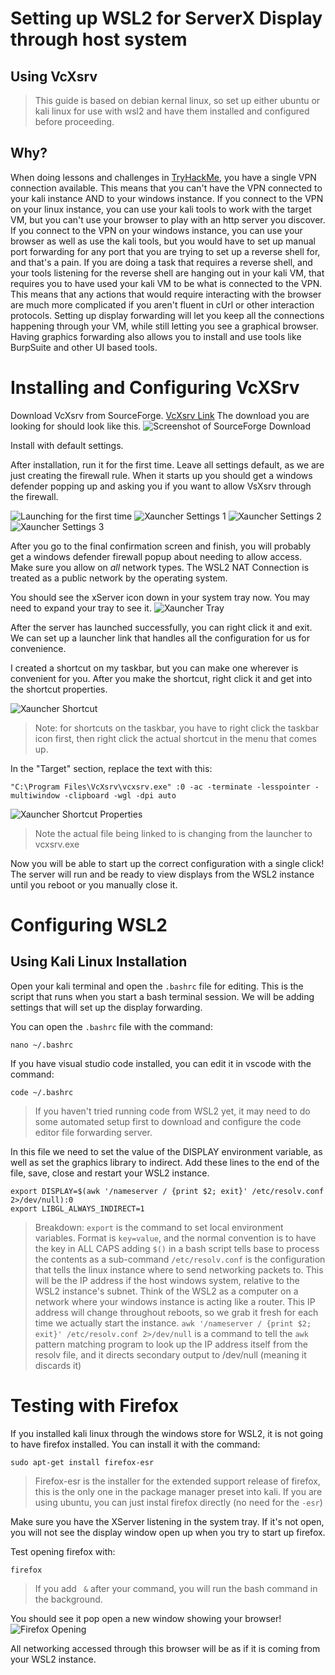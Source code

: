 # Setting up WSL2 for ServerX Display through host system
## Using VcXsrv
> This guide is based on debian kernal linux, so set up either ubuntu or kali linux for use with wsl2 and have them installed and configured before proceeding.

## Why?
When doing lessons and challenges in [TryHackMe](https://tryhackme.com), you have a single VPN connection available.
This means that you can't have the VPN connected to your kali instance AND to your windows instance.
If you connect to the VPN on your linux instance, you can use your kali tools to work with the target VM, but you can't use your browser to play with an http server you discover.
If you connect to the VPN on your windows instance, you can use your browser as well as use the kali tools, but you would have to set up manual port forwarding for any port that you are trying to set up a reverse shell for, and that's a pain.
If you are doing a task that requires a reverse shell, and your tools listening for the reverse shell are hanging out in your kali VM, that requires you to have used your kali VM to be what is connected to the VPN. This means that any actions that would require interacting with the browser are much more complicated if you aren't fluent in cUrl or other interaction protocols.
Setting up display forwarding will let you keep all the connections happening through your VM, while still letting you see a graphical browser.
Having graphics forwarding also allows you to install and use tools like BurpSuite and other UI based tools.

# Installing and Configuring VcXSrv
Download VcXsrv from SourceForge. [VcXsrv Link](https://sourceforge.net/projects/vcxsrv/)
The download you are looking for should look like this.
![Screenshot of SourceForge Download](/images\tutorials\wls2_and_vsxrv\download_from_sourceforce.jpg)

Install with default settings.

After installation, run it for the first time. Leave all settings default, as we are just creating the firewall rule. When it starts up you should get a windows defender popping up and asking you if you want to allow VsXsrv through the firewall.

![Launching for the first time](/images\tutorials\wls2_and_vsxrv\launching_xserver.jpg)
![Xauncher Settings 1](/images\tutorials\wls2_and_vsxrv\launcher_1.jpg)
![Xauncher Settings 2](/images\tutorials\wls2_and_vsxrv\launcher_2.jpg)
![Xauncher Settings 3](/images\tutorials\wls2_and_vsxrv\launcher_3.jpg)

After you go to the final confirmation screen and finish, you will probably get a windows defender firewall popup about needing to allow access.
Make sure you allow on *all* network types. The WSL2 NAT Connection is treated as a public network by the operating system.

You should see the xServer icon down in your system tray now. You may need to expand your tray to see it.
![Xauncher Tray](/images\tutorials\wls2_and_vsxrv/server_tray.jpg)

After the server has launched successfully, you can right click it and exit. We can set up a launcher link that handles all the configuration for us for convenience.

I created a shortcut on my taskbar, but you can make one wherever is convenient for you. After you make the shortcut, right click it and get into the shortcut properties.

![Xauncher Shortcut](/images\tutorials\wls2_and_vsxrv/properties.jpg)
> Note: for shortcuts on the taskbar, you have to right click the taskbar icon first, then right click the actual shortcut in the menu that comes up.

In the "Target" section, replace the text with this:
```
"C:\Program Files\VcXsrv\vcxsrv.exe" :0 -ac -terminate -lesspointer -multiwindow -clipboard -wgl -dpi auto
```
![Xauncher Shortcut Properties](/images\tutorials\wls2_and_vsxrv/shortcut.jpg)
> Note the actual file being linked to is changing from the launcher to vcxsrv.exe

Now you will be able to start up the correct configuration with a single click! The server will run and be ready to view displays from the WSL2 instance until you reboot or you manually close it.

# Configuring WSL2
## Using Kali Linux Installation
Open your kali terminal and open the `.bashrc` file for editing. This is the script that runs when you start a bash terminal session.
We will be adding settings that will set up the display forwarding.

You can open the `.bashrc` file with the command:
```
nano ~/.bashrc
```

If you have visual studio code installed, you can edit it in vscode with the command:
```
code ~/.bashrc
```
> If you haven't tried running code from WSL2 yet, it may need to do some automated setup first to download and configure the code editor file forwarding server.

In this file we need to set the value of the DISPLAY environment variable, as well as set the graphics library to indirect. Add these lines to the end of the file, save, close and restart your WSL2 instance.
```
export DISPLAY=$(awk '/nameserver / {print $2; exit}' /etc/resolv.conf 2>/dev/null):0
export LIBGL_ALWAYS_INDIRECT=1
```
> Breakdown:
> `export` is the command to set local environment variables. Format is `key=value`, and the normal convention is to have the key in ALL CAPS
> adding `$()` in a bash script tells base to process the contents as a sub-command
> `/etc/resolv.conf` is the configuration that tells the linux instance where to send networking packets to. This will be the IP address if the host windows system, relative to the WSL2 instance's subnet.
> Think of the WSL2 as a computer on a network where your windows instance is acting like a router.
> This IP address will change throughout reboots, so we grab it fresh for each time we actually start the instance.
> `awk '/nameserver / {print $2; exit}' /etc/resolv.conf 2>/dev/null` is a command to tell the `awk` pattern matching program to look up the IP address itself from the resolv file, and it directs secondary output to /dev/null (meaning it discards it)

# Testing with Firefox
If you installed kali linux through the windows store for WSL2, it is not going to have firefox installed. You can install it with the command:
```
sudo apt-get install firefox-esr
```
> Firefox-esr is the installer for the extended support release of firefox, this is the only one in the package manager preset into kali.
> If you are using ubuntu, you can just instal firefox directly (no need for the `-esr`)

Make sure you have the XServer listening in the system tray. If it's not open, you will not see the display window open up when you try to start up firefox.

Test opening firefox with:
```
firefox
```
> If you add ` &` after your command, you will run the bash command in the background.

You should see it pop open a new window showing your browser!
![Firefox Opening](/images/tutorials/wls2_and_vsxrv/firefox.jpg)

All networking accessed through this browser will be as if it is coming from your WSL2 instance.

